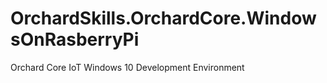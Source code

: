# OrchardSkills.OrchardCore.WindowsOnRasberryPi
Orchard Core IoT Windows 10 Development Environment 
